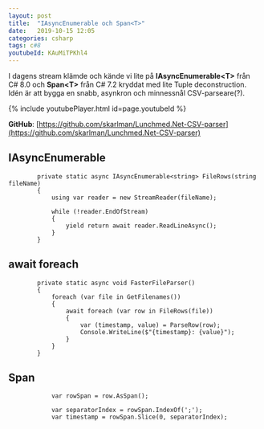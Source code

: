 ```yaml
---
layout: post
title:  "IAsyncEnumerable och Span<T>"
date:   2019-10-15 12:05
categories: csharp
tags: c#8
youtubeId: KAuMiTPKhl4
---
```


I dagens stream klämde och kände vi lite på **IAsyncEnumerable\<T>** från C# 8.0 och **Span\<T>** från C# 7.2 kryddat med lite Tuple deconstruction. Idén är att bygga en snabb, asynkron och minnessnål CSV-parseare(?).

{% include youtubePlayer.html id=page.youtubeId %}

**GitHub**: [https://github.com/skarlman/Lunchmed.Net-CSV-parser](https://github.com/skarlman/Lunchmed.Net-CSV-parser)


## IAsyncEnumerable<T>
```
        private static async IAsyncEnumerable<string> FileRows(string fileName)
        {
            using var reader = new StreamReader(fileName);

            while (!reader.EndOfStream)
            {
                yield return await reader.ReadLineAsync();
            }
        }
```

## await foreach

```
        private static async void FasterFileParser()
        {
            foreach (var file in GetFilenames())
            {
                await foreach (var row in FileRows(file))
                {
                    var (timestamp, value) = ParseRow(row);
                    Console.WriteLine($"{timestamp}: {value}");
                }
            }
        }
```

## Span<T>
```
            var rowSpan = row.AsSpan();

            var separatorIndex = rowSpan.IndexOf(';');
            var timestamp = rowSpan.Slice(0, separatorIndex);

```
